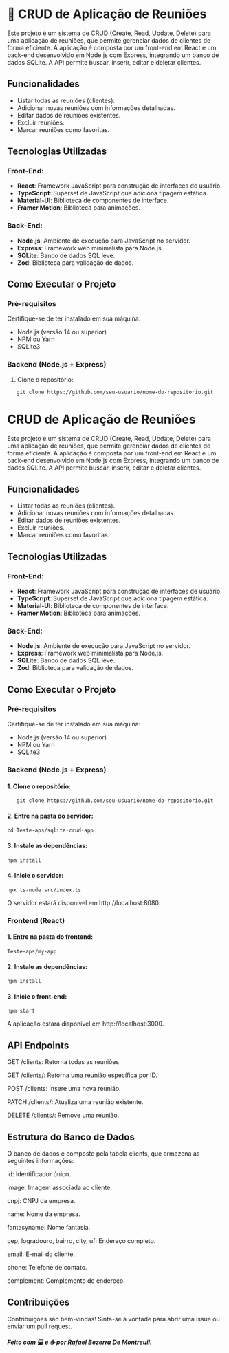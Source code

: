# 🚀 CRUD de Aplicação de Reuniões

Este projeto é um sistema de CRUD (Create, Read, Update, Delete) para uma aplicação de reuniões, que permite gerenciar dados de clientes de forma eficiente. A aplicação é composta por um front-end em React e um back-end desenvolvido em Node.js com Express, integrando um banco de dados SQLite. A API permite buscar, inserir, editar e deletar clientes.

## Funcionalidades

- Listar todas as reuniões (clientes).
- Adicionar novas reuniões com informações detalhadas.
- Editar dados de reuniões existentes.
- Excluir reuniões.
- Marcar reuniões como favoritas.

## Tecnologias Utilizadas

### Front-End:
- **React**: Framework JavaScript para construção de interfaces de usuário.
- **TypeScript**: Superset de JavaScript que adiciona tipagem estática.
- **Material-UI**: Biblioteca de componentes de interface.
- **Framer Motion**: Biblioteca para animações.

### Back-End:
- **Node.js**: Ambiente de execução para JavaScript no servidor.
- **Express**: Framework web minimalista para Node.js.
- **SQLite**: Banco de dados SQL leve.
- **Zod**: Biblioteca para validação de dados.

## Como Executar o Projeto

### Pré-requisitos

Certifique-se de ter instalado em sua máquina:

- Node.js (versão 14 ou superior)
- NPM ou Yarn
- SQLite3

### Backend (Node.js + Express)

1. Clone o repositório:

`   git clone https://github.com/seu-usuario/nome-do-repositorio.git`
   
# CRUD de Aplicação de Reuniões

Este projeto é um sistema de CRUD (Create, Read, Update, Delete) para uma aplicação de reuniões, que permite gerenciar dados de clientes de forma eficiente. A aplicação é composta por um front-end em React e um back-end desenvolvido em Node.js com Express, integrando um banco de dados SQLite. A API permite buscar, inserir, editar e deletar clientes.

## Funcionalidades

- Listar todas as reuniões (clientes).
- Adicionar novas reuniões com informações detalhadas.
- Editar dados de reuniões existentes.
- Excluir reuniões.
- Marcar reuniões como favoritas.

## Tecnologias Utilizadas

### Front-End:
- **React**: Framework JavaScript para construção de interfaces de usuário.
- **TypeScript**: Superset de JavaScript que adiciona tipagem estática.
- **Material-UI**: Biblioteca de componentes de interface.
- **Framer Motion**: Biblioteca para animações.

### Back-End:
- **Node.js**: Ambiente de execução para JavaScript no servidor.
- **Express**: Framework web minimalista para Node.js.
- **SQLite**: Banco de dados SQL leve.
- **Zod**: Biblioteca para validação de dados.

## Como Executar o Projeto

### Pré-requisitos

Certifique-se de ter instalado em sua máquina:

- Node.js (versão 14 ou superior)
- NPM ou Yarn
- SQLite3

### Backend (Node.js + Express)

#### 1. Clone o repositório:

`   git clone https://github.com/seu-usuario/nome-do-repositorio.git`

#### 2. Entre na pasta do servidor:

`cd Teste-aps/sqlite-crud-app`

#### 3. Instale as dependências:

`npm install `

#### 4. Inicie o servidor:

`npx ts-node src/index.ts`

O servidor estará disponível em http://localhost:8080.

### Frontend (React)

#### 1. Entre na pasta do frontend:

`Teste-aps/my-app`


#### 2. Instale as dependências:

`npm install`

#### 3. Inicie o front-end:

`npm start`

A aplicação estará disponível em http://localhost:3000.

## API Endpoints
GET /clients: Retorna todas as reuniões.

GET /clients/: Retorna uma reunião específica por ID.

POST /clients: Insere uma nova reunião.

PATCH /clients/: Atualiza uma reunião existente.

DELETE /clients/: Remove uma reunião.

## Estrutura do Banco de Dados

O banco de dados é composto pela tabela clients, que armazena as seguintes informações:

id: Identificador único.

image: Imagem associada ao cliente.

cnpj: CNPJ da empresa.

name: Nome da empresa.

fantasyname: Nome fantasia.

cep, logradouro, bairro, city, uf: Endereço completo.

email: E-mail do cliente.

phone: Telefone de contato.

complement: Complemento de endereço.

## Contribuições
Contribuições são bem-vindas! Sinta-se à vontade para abrir uma issue ou enviar um pull request.

##### Feito com 💻 e ☕ por Rafael Bezerra De Montreuil.
